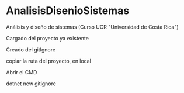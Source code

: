 # AnalisisDisenioSistemas
Análisis y diseño de sistemas (Curso UCR "Universidad de Costa Rica")

Cargado del proyecto ya existente

Creado del gitIgnore

copiar la ruta del proyecto, en local

Abrir el CMD

dotnet new gitignore
